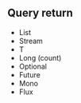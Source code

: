 ## Query return

* List<T>
* Stream<T>
* T
* Long (count)
* Optional<T>
* Future<T>
* Mono<T>
* Flux<T>

